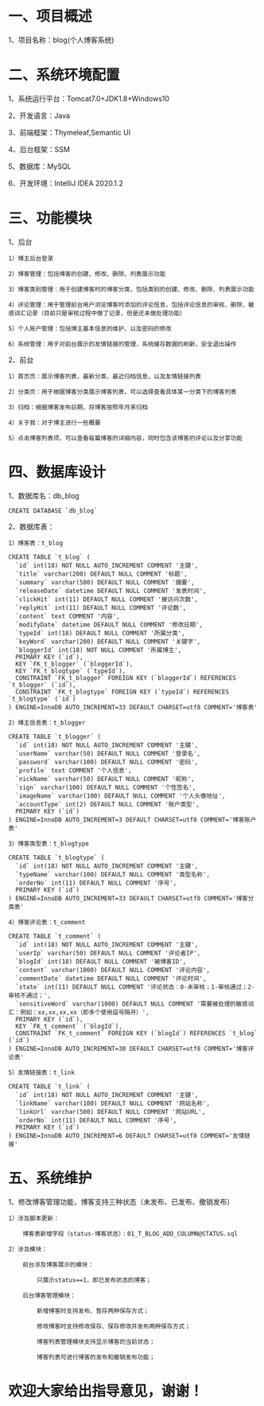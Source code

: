 # 一、项目概述

  1、项目名称：blog(个人博客系统)
  
# 二、系统环境配置

  1、系统运行平台：Tomcat7.0+JDK1.8+Windows10
  
  2、开发语言：Java
  
  3、前端框架：Thymeleaf,Semantic UI
  
  4、后台框架：SSM
  
  5、数据库：MySQL
  
  6、开发环境：IntelliJ IDEA 2020.1.2
  
# 三、功能模块

  1、后台
  
    1）博主后台登录
    
    2）博客管理：包括博客的创建、修改、删除、列表展示功能
    
    3）博客类别管理：用于创建博客时的博客分类，包括类别的创建、修改、删除、列表展示功能
    
    4）评论管理：用于管理前台用户浏览博客时添加的评论信息，包括评论信息的审核、删除、敏感词汇记录（目前只是审核过程中做了记录，但是还未做处理功能）
    
    5）个人账户管理：包括博主基本信息的维护，以及密码的修改
    
    6）系统管理：用于对前台展示的友情链接的管理，系统缓存数据的刷新，安全退出操作
  
  2、前台
  
    1）首页页：展示博客列表，最新分类，最近归档信息，以及友情链接列表
    
    2）分类页：用于根据博客分类展示博客列表，可以选择查看具体某一分类下的博客列表
    
    3）归档：根据博客发布日期，将博客按照年月来归档
    
    4）关于我：对于博主进行一些概要
    
    5）点击博客列表项，可以查看每篇博客的详细内容，同时包含该博客的评论以及分享功能
    
# 四、数据库设计

  1、数据库名：db_blog
  
    CREATE DATABASE `db_blog` 
  
  2、数据库表：
  
    1）博客表：t_blog

    CREATE TABLE `t_blog` (
      `id` int(18) NOT NULL AUTO_INCREMENT COMMENT '主键',
      `title` varchar(200) DEFAULT NULL COMMENT '标题',
      `summary` varchar(500) DEFAULT NULL COMMENT '摘要',
      `releaseDate` datetime DEFAULT NULL COMMENT '发表时间',
      `clickHit` int(11) DEFAULT NULL COMMENT '被访问次数',
      `replyHit` int(11) DEFAULT NULL COMMENT '评论数',
      `content` text COMMENT '内容',
      `modifyDate` datetime DEFAULT NULL COMMENT '修改日期',
      `typeId` int(18) DEFAULT NULL COMMENT '所属分类',
      `keyWord` varchar(200) DEFAULT NULL COMMENT '关键字',
      `bloggerId` int(18) NOT NULL COMMENT '所属博主',
      PRIMARY KEY (`id`),
      KEY `FK_t_blogger` (`bloggerId`),
      KEY `FK_t_blogtype` (`typeId`),
      CONSTRAINT `FK_t_blogger` FOREIGN KEY (`bloggerId`) REFERENCES `t_blogger` (`id`),
      CONSTRAINT `FK_t_blogtype` FOREIGN KEY (`typeId`) REFERENCES `t_blogtype` (`id`)
    ) ENGINE=InnoDB AUTO_INCREMENT=33 DEFAULT CHARSET=utf8 COMMENT='博客表'
    
    2）博主信息表：t_blogger

    CREATE TABLE `t_blogger` (
      `id` int(18) NOT NULL AUTO_INCREMENT COMMENT '主键',
      `userName` varchar(50) DEFAULT NULL COMMENT '登录名',
      `password` varchar(100) DEFAULT NULL COMMENT '密码',
      `profile` text COMMENT '个人信息',
      `nickName` varchar(50) DEFAULT NULL COMMENT '昵称',
      `sign` varchar(100) DEFAULT NULL COMMENT '个性签名',
      `imageName` varchar(100) DEFAULT NULL COMMENT '个人头像地址',
      `accountType` int(2) DEFAULT NULL COMMENT '账户类型',
      PRIMARY KEY (`id`)
    ) ENGINE=InnoDB AUTO_INCREMENT=3 DEFAULT CHARSET=utf8 COMMENT='博客账户表'
    
    3）博客类型表：t_blogtype
    
    CREATE TABLE `t_blogtype` (
      `id` int(18) NOT NULL AUTO_INCREMENT COMMENT '主键',
      `typeName` varchar(100) DEFAULT NULL COMMENT '类型名称',
      `orderNo` int(11) DEFAULT NULL COMMENT '序号',
      PRIMARY KEY (`id`)
    ) ENGINE=InnoDB AUTO_INCREMENT=33 DEFAULT CHARSET=utf8 COMMENT='博客分类表'
    
    4）博客评论表：t_comment
    
    CREATE TABLE `t_comment` (
      `id` int(18) NOT NULL AUTO_INCREMENT COMMENT '主键',
      `userIp` varchar(50) DEFAULT NULL COMMENT '评论者IP',
      `blogId` int(18) DEFAULT NULL COMMENT '被博客ID',
      `content` varchar(1000) DEFAULT NULL COMMENT '评论内容',
      `commentDate` datetime DEFAULT NULL COMMENT '评论时间',
      `state` int(11) DEFAULT NULL COMMENT '评论状态：0-未审核；1-审核通过；2-审核不通过；',
      `sensitiveWord` varchar(1000) DEFAULT NULL COMMENT '需要被处理的敏感词汇：例如：xx,xx,xx,xx（即多个使用逗号隔开）',
      PRIMARY KEY (`id`),
      KEY `FK_t_comment` (`blogId`),
      CONSTRAINT `FK_t_comment` FOREIGN KEY (`blogId`) REFERENCES `t_blog` (`id`)
    ) ENGINE=InnoDB AUTO_INCREMENT=30 DEFAULT CHARSET=utf8 COMMENT='博客评论表'
    
    5）友情链接表：t_link
    
    CREATE TABLE `t_link` (
      `id` int(18) NOT NULL AUTO_INCREMENT COMMENT '主键',
      `linkName` varchar(100) DEFAULT NULL COMMENT '网站名称',
      `linkUrl` varchar(500) DEFAULT NULL COMMENT '网站URL',
      `orderNo` int(11) DEFAULT NULL COMMENT '序号',
      PRIMARY KEY (`id`)
    ) ENGINE=InnoDB AUTO_INCREMENT=6 DEFAULT CHARSET=utf8 COMMENT='友情链接'
    
# 五、系统维护

   1、修改博客管理功能，博客支持三种状态（未发布、已发布、撤销发布）
   
    1）涉及脚本更新：
        
        博客表新增字段（status-博客状态）：01_T_BLOG_ADD_COLUMN@STATUS.sql
      
    2）涉及模块：
      
        前台涉及博客展示的模块：
        
            只展示status==1，即已发布状态的博客；
            
        后台博客管理模块：
          
            新增博客时支持发布、暂存两种保存方式；
            
            修改博客时支持修改保存、保存修改并发布两种保存方式；
            
            博客列表管理模块支持显示博客的当前状态；
            
            博客列表可进行博客的发布和撤销发布功能；
            
            
        
     
   
# 欢迎大家给出指导意见，谢谢！

    
    

    
    
    
    
    
    
